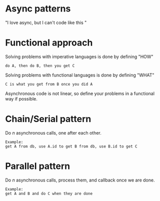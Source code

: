 # Async patterns

  "I love async, but I can't code like this "

# Functional approach

Solving problems with imperative languages is done by defining "HOW"

    do A, then do B, then you get C

Solving problems with functional languages is done by defining "WHAT"

    C is what you get from B once you did A

Asynchronous code is not linear, so define your problems in a functional way if possible.

# Chain/Serial pattern

Do *n* asynchronous calls, one after each other.

    Example:
    get A from db, use A.id to get B from db, use B.id to get C

# Parallel pattern

Do *n* asynchronous calls, process them, and callback once we are done.

    Example:
    get A and B and do C when they are done

